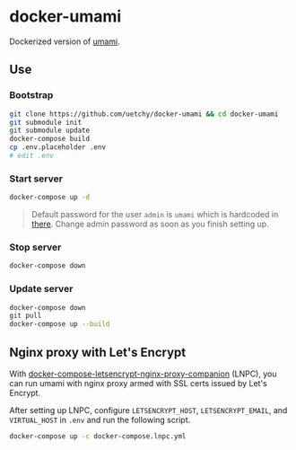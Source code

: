 # docker-umami

Dockerized version of [umami](https://github.com/mikecao/umami).

## Use

### Bootstrap

```bash
git clone https://github.com/uetchy/docker-umami && cd docker-umami
git submodule init
git submodule update
docker-compose build
cp .env.placeholder .env
# edit .env
```

### Start server

```bash
docker-compose up -d
```

> Default password for the user `admin` is `umami` which is hardcoded in [there](https://github.com/mikecao/umami/blob/72065d0a0924977b78cdf4fba85775ae254bf960/sql/schema.postgresql.sql#L72). Change admin password as soon as you finish setting up.

### Stop server

```bash
docker-compose down
```

### Update server

```bash
docker-compose down
git pull
docker-compose up --build
```

## Nginx proxy with Let's Encrypt

With [docker-compose-letsencrypt-nginx-proxy-companion](https://github.com/evertramos/docker-compose-letsencrypt-nginx-proxy-companion) (LNPC), you can run umami with nginx proxy armed with SSL certs issued by Let's Encrypt.

After setting up LNPC, configure `LETSENCRYPT_HOST`, `LETSENCRYPT_EMAIL`, and `VIRTUAL_HOST` in `.env` and run the following script.

```bash
docker-compose up -c docker-compose.lnpc.yml
```
